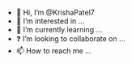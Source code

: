 - 👋 Hi, I’m @KrishaPatel7
- 👀 I’m interested in ...
- 🌱 I’m currently learning ...
- ❓ I’m looking to collaborate on ...
- 📫 How to reach me ...

<!---
KrishaPatel17/KrishaPatel17 is a ✨ special ✨ repository because its `README.md` (this file) appears on your GitHub profile.
You can click the Preview link to take a look at your changes.
--->
